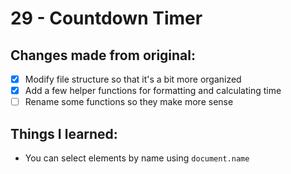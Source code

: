 # 29 - Countdown Timer

## Changes made from original:
- [x] Modify file structure so that it's a bit more organized
- [x] Add a few helper functions for formatting and calculating time
- [ ] Rename some functions so they make more sense

## Things I learned:
- You can select elements by name using `document.name`
